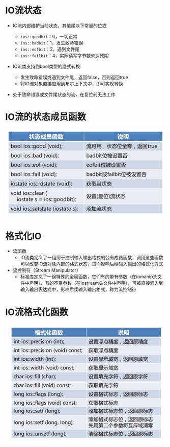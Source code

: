 # IO流状态

* IO流内部维护当前状态，其值尾以下常量的位或
    * `ios::goodbit`：0，一切正常
    * `ios::badbit`：1，发生致命错误
    * `ios::eofbit`：2，遇到文件尾
    * `ios::failbit`：4，实际读写字节数未达预期

* IO流类支持到bool类型的隐式转换
    * 发生致命错误或遇到文件尾，返回false，否则返回true
    * 将IO流对象直接应用到布尔上下文中，即可实现转换
* 处于致命错误或文件尾状态的流，在复位前无法工作

# IO流的状态成员函数

![iostate](../../docs/pics/iostate.png)

# 格式化IO

* 流函数
    * IO流类定义了一组用于控制输入输出格式的公有成员函数，调用这些函数可以改变IO流对象内部的格式状态，进而影响后续输入输出的格式化方式
* 流控制符（Stream Manipulator）
    * 标准库定义了一组特殊的全局函数，它们有的带有参数（在iomanip头文件中声明），有的不带参数（在iostream头文件中声明），可被直接嵌入到输入输出表达式中，影响后续输入输出格式，称为流控制符

# IO流格式化函数

![iofmtfunc](../../docs/pics/iofmtfunc.png)






